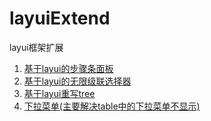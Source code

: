 # layuiExtend
layui框架扩展

1. [基于layui的步骤条面板](http://118.178.226.143:9090/urp/views/home/step.html)
2. [基于layui的无限级联选择器](http://118.178.226.143:9090/urp/views/home/cascader.html)
3. [基于layui重写tree](http://118.178.226.143:9090/urp/layuiExtend/eleTree/)
3. [下拉菜单(主要解决table中的下拉菜单不显示)](http://118.178.226.143:9090/urp/views/home/dropdown1.html)
